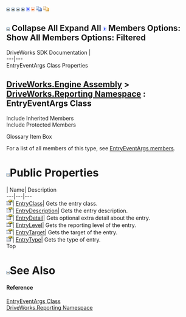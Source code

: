 ![](dotnetimages/collapse.gif) ![](dotnetimages/expand.gif) ![](dotnetimages/collapse.gif) ![](dotnetimages/expand.gif) ![](dotnetimages/drpdown.gif) ![](dotnetimages/drpdown_orange.gif) ![](dotnetimages/copycode.gif) ![](dotnetimages/copycodeHighlight.gif)

![](dotnetimages/collapse.gif) Collapse All Expand All ![](dotnetimages/drpdown.gif) Members Options: Show All  Members Options: Filtered   
---  
DriveWorks SDK Documentation  |   
---|---  
EntryEventArgs Class Properties   
  
[DriveWorks.Engine Assembly](topic2156.md) > [DriveWorks.Reporting Namespace](topic10334.md) : EntryEventArgs Class  
---  
  
Include Inherited Members    
Include Protected Members    


Glossary Item Box

For a list of all members of this type, see [EntryEventArgs members](topic10380.md).

# ![](dotnetimages/collapse.gif)Public Properties

| Name| Description  
---|---|---  
![Public Property](dotnetimages/publicProperty.gif)| [EntryClass](topic10386.md)| Gets the entry class.   
![Public Property](dotnetimages/publicProperty.gif)| [EntryDescription](topic10387.md)| Gets the entry description.   
![Public Property](dotnetimages/publicProperty.gif)| [EntryDetail](topic10388.md)| Gets optional extra detail about the entry.   
![Public Property](dotnetimages/publicProperty.gif)| [EntryLevel](topic10389.md)| Gets the reporting level of the entry.   
![Public Property](dotnetimages/publicProperty.gif)| [EntryTarget](topic10390.md)| Gets the target of the entry.   
![Public Property](dotnetimages/publicProperty.gif)| [EntryType](topic10391.md)| Gets the type of entry.   
Top

# ![](dotnetimages/collapse.gif)See Also

#### Reference

[EntryEventArgs Class](topic10379.md)   
[DriveWorks.Reporting Namespace](topic10334.md)


